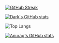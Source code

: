 [![GitHub Streak](https://github-readme-streak-stats.herokuapp.com?user=CTU-SumalinogREX&theme=whatsapp-dark2&border_radius=10&mode=weekly&card_width=500)](https://git.io/streak-stats)

[![Dark's GitHub stats](https://github-readme-stats.vercel.app/api?username=CTU-SumalinogREX&theme=dark&show=reviews,discussions_started,discussions_answered,prs_merged,prs_merged_percentage&show_icons=true&border_radius=10&card_width=500)](https://github.com/CTU-SumalinogREX/github-readme-stats)

![Top Langs](https://github-readme-stats.vercel.app/api/top-langs/?username=CTU-SumalinogREX&size_weight=0.5&count_weight=0.5&layout=donut)

[![Anurag's GitHub stats](https://github-readme-stats.vercel.app/api?username=CTU-SumalinogREX)](https://github.com/CTU-SumalinogREX/github-readme-stats)
